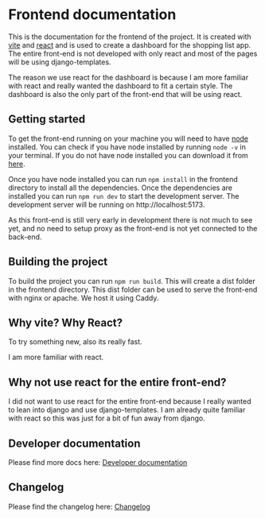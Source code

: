 # Frontend documentation

This is the documentation for the frontend of the project. It is created with [vite](https://vitejs.dev/) and [react](https://reactjs.org/) and is used to create a dashboard for the shopping list app. The entire front-end is not developed with only react and most of the pages will be using django-templates.

The reason we use react for the dashboard is because I am more familiar with react and really wanted the dashboard to fit a certain style. The dashboard is also the only part of the front-end that will be using react.

## Getting started

To get the front-end running on your machine you will need to have [node](https://nodejs.org/en/) installed. You can check if you have node installed by running `node -v` in your terminal. If you do not have node installed you can download it from [here](https://nodejs.org/en/).

Once you have node installed you can run `npm install` in the frontend directory to install all the dependencies. Once the dependencies are installed you can run `npm run dev` to start the development server. The development server will be running on http://localhost:5173.

As this front-end is still very early in development there is not much to see yet, and no need to setup proxy as the front-end is not yet connected to the back-end.

## Building the project

To build the project you can run `npm run build`. This will create a dist folder in the frontend directory. This dist folder can be used to serve the front-end with nginx or apache. We host it using Caddy.

## Why vite? Why React?

To try something new, also its really fast.

I am more familiar with react.

## Why not use react for the entire front-end?

I did not want to use react for the entire front-end because I really wanted to lean into django and use django-templates. I am already quite familiar with react so this was just for a bit of fun away from django.

## Developer documentation

Please find more docs here: [Developer documentation](./docs/README.md)

## Changelog

Please find the changelog here: [Changelog](./CHANGELOG.md)

